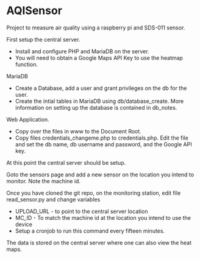 # AQISensor

Project to measure air quality using a raspberry pi and SDS-011 sensor.

First setup the central server. 
- Install and configure PHP and MariaDB on the server.
- You will need to obtain a Google Maps API Key to use the heatmap function.

MariaDB
- Create a Database, add a user and grant privileges on the db for the user.
- Create the intial tables in MariaDB using db/database_create. More information on setting up the database is contained in db_notes.

Web Application.
- Copy over the files in www to the Document Root.
- Copy files credentials_changeme.php to credentials.php. Edit the file and set the db name, db username and password, and the Google API key.

At this point the central server should be setup.

Goto the sensors page and add a new sensor on the location you intend to monitor. Note the machine id.

Once you have cloned the git repo, on the monitoring station, edit file read_sensor.py and change variables
- UPLOAD_URL - to point to the central server location
- MC_ID - To match the machine id at the location you intend to use the device
- Setup a cronjob to run this command every fifteen minutes.

The data is stored on the central server where one can also view the heat maps.
